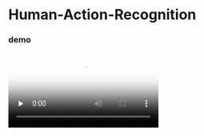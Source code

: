 # Human-Action-Recognition
### demo
<video id="video" controls="" preload="none" poster="http://github.com/tsenguw/Human-Action-Recognition/blob/master/demo1.mp4">
<source id="mp4" src="http://github.com/tsenguw/Human-Action-Recognition/blob/master/demo1.mp4" type="video/mp4">
</video>

